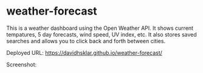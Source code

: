 # weather-forecast

This is a weather dashboard using the Open Weather API.  It shows current tempatures, 5 day forecasts, wind speed, UV index, etc.  It also stores saved searches and allows you to click back and forth between cities.

Deployed URL: https://davidhsklar.github.io/weather-forecast/

Screenshot: 
